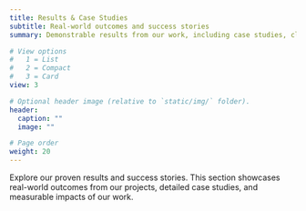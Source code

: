 ```yaml
---
title: Results & Case Studies
subtitle: Real-world outcomes and success stories
summary: Demonstrable results from our work, including case studies, client successes, and research outcomes.

# View options
#   1 = List
#   2 = Compact  
#   3 = Card
view: 3

# Optional header image (relative to `static/img/` folder).
header:
  caption: ""
  image: ""

# Page order
weight: 20
---
```


Explore our proven results and success stories. This section showcases real-world outcomes from our projects, detailed case studies, and measurable impacts of our work.
